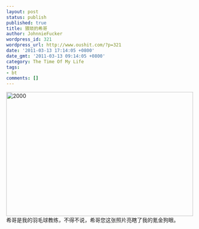 ```yaml
---
layout: post
status: publish
published: true
title: 猥琐的希哥
author: JohnnieFucker
wordpress_id: 321
wordpress_url: http://www.oushit.com/?p=321
date: '2011-03-13 17:14:05 +0800'
date_gmt: '2011-03-13 09:14:05 +0800'
category: The Time Of My Life
tags:
- bt
comments: []
---
```

<p><a href="http://www.yupoo.com/photos/crazysperm/80170190/" title="2000"><img src="http://pic.yupoo.com/crazysperm/AUJEgMWr/medium.jpg" alt="2000" width="500" height="333" border="0" /></a><br />
希哥是我的羽毛球教练，不得不说，希哥您这张照片亮瞎了我的氪金狗眼。</p>
